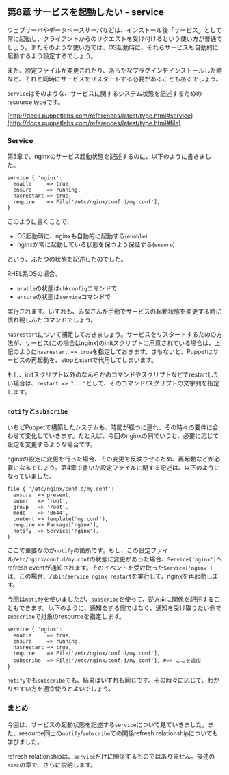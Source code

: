 ## 第8章 サービスを起動したい - service

ウェブサーバやデータベースサーバなどは、インストール後「サービス」として常に起動し、クライアントからのリクエストを受け付けるという使い方が普通でしょう。またそのような使い方では、OS起動時に、それらサービスも自動的に起動するよう設定するでしょう。

また、設定ファイルが変更されたり、あらたなプラグインをインストールした時など、それと同時にサービスをリスタートする必要があることもあるでしょう。

`service`はそのような、サービスに関するシステム状態を記述するためのresource typeです。

[http://docs.puppetlabs.com/references/latest/type.html#service](http://docs.puppetlabs.com/references/latest/type.html#file)

### Service

第5章で、nginxのサービス起動状態を記述するのに、以下のように書きました。

```
service { 'nginx':
  enable     => true,
  ensure     => running,
  hasrestart => true,
  require    => File['/etc/nginx/conf.d/my.conf'],
}
```

このように書くことで、

  * OS起動時に、nginxも自動的に起動する(`enable`)
  * nginxが常に起動している状態を保つよう保証する(`ensure`)

という、ふたつの状態を記述したのでした。

RHEL系OSの場合、

  * `enable`の状態は`chkconfig`コマンドで
  * `ensure`の状態は`service`コマンドで

実行されます。いずれも、みなさんが手動でサービスの起動状態を変更する時に慣れ親しんだコマンドでしょう。

`hasrestart`について補足しておきましょう。サービスをリスタートするための方法が、サービス(この場合はnginx)のinitスクリプトに用意されている場合は、上記のように`hasrestart => true`を指定しておきます。さもないと、Puppetはサービスの再起動を、stopとstartで代用してしまいます。

もし、initスクリプト以外のなんらかのコマンドやスクリプトなどでrestartしたい場合は、`restart => "..."`として、そのコマンド/スクリプトの文字列を指定します。

### `notify`と`subscribe`

いちどPuppetで構築したシステムも、時間が経つに連れ、その時々の要件に合わせて変化していきます。たとえば、今回のnginxの例でいうと、必要に応じて設定を変更するような場合です。

nginxの設定に変更を行った場合、その変更を反映させるため、再起動などが必要になるでしょう。第4章で書いた設定ファイルに関する記述は、以下のようになっていました。

```
file { '/etc/nginx/conf.d/my.conf':
  ensure  => present,
  owner   => 'root',
  group   => 'root',
  mode    => '0644',
  content => template('my.conf'),
  require => Package['nginx'],
  notify  => Service['nginx'],
}
```

ここで重要なのが`notify`の箇所です。もし、この設定ファイル`/etc/nginx/conf.d/my.conf`の状態に変更があった場合、`Service['nginx']`へrefresh eventが通知されます。そのイベントを受け取った`Service['nginx']`は、この場合、`/sbin/service nginx restart`を実行して、nginxを再起動します。

今回は`notify`を使いましたが、`subscribe`を使って、逆方向に関係を記述することもできます。以下のように、通知をする側ではなく、通知を受け取りたい側で`subscribe`で対象のresourceを指定します。

```
service { 'nginx':
  enable     => true,
  ensure     => running,
  hasrestart => true,
  require    => File['/etc/nginx/conf.d/my.conf'],
  subscribe  => File['/etc/nginx/conf.d/my.conf'], #=> ここを追加
}
```

`notify`でも`subscribe`でも、結果はいずれも同じです。その時々に応じて、わかりやすい方を適宜使うとよいでしょう。

### まとめ

今回は、サービスの起動状態を記述する`service`について見ていきました。また、resource同士の`notify`/`subscribe`での関係refresh relationshipについても学びました。

refresh relationshipは、`service`だけに関係するものではありません。後述の`exec`の章で、さらに説明します。
